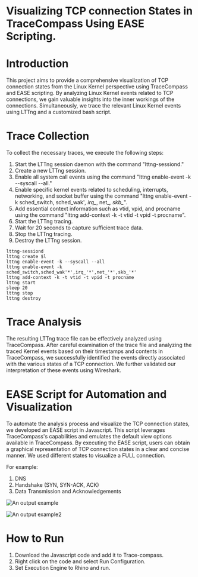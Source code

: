 # Visualizing TCP connection States in TraceCompass Using EASE Scripting.

# Introduction
This project aims to provide a comprehensive visualization of TCP connection states from the Linux Kernel perspective using TraceCompass and EASE scripting. By analyzing Linux Kernel events related to TCP connections, we gain valuable insights into the inner workings of the connections. Simultaneously, we trace the relevant Linux Kernel events using LTTng and a customized bash script.

# Trace Collection
To collect the necessary traces, we execute the following steps:
1. Start the LTTng session daemon with the command "lttng-sessiond."
2. Create a new LTTng session.
3. Enable all system call events using the command "lttng enable-event -k --syscall --all."
4. Enable specific kernel events related to scheduling, interrupts, networking, and socket buffer using the command "lttng enable-event -k sched_switch, sched_wak'*, irq_*, net_*, skb_*".
5. Add essential context information such as vtid, vpid, and procname using the command "lttng add-context -k -t vtid -t vpid -t procname".
6. Start the LTTng tracing.
7. Wait for 20 seconds to capture sufficient trace data.
8. Stop the LTTng tracing.
9. Destroy the LTTng session.

```
lttng-sessiond
lttng create $l
lttng enable-event -k --syscall --all
lttng enable-event -k sched_switch,sched_wak'*',irq_'*',net_'*',skb_'*'
lttng add-context -k -t vtid -t vpid -t procname
lttng start
sleep 20
lttng stop
lttng destroy
```

# Trace Analysis
The resulting LTTng trace file can be effectively analyzed using TraceCompass. After careful examination of the trace file and analyzing the traced Kernel events based on their timestamps and contents in TraceCompass, we successfully identified the events directly associated with the various states of a TCP connection. We further validated our interpretation of these events using Wireshark.

# EASE Script for Automation and Visualization
To automate the analysis process and visualize the TCP connection states, we developed an EASE script in Javascript. This script leverages TraceCompass's capabilities and emulates the default view options available in TraceCompass. By executing the EASE script, users can obtain a graphical representation of TCP connection states in a clear and concise manner.
We used different states to visualize a FULL connection. 

For example: 
1. DNS
2. Handshake (SYN, SYN-ACK, ACK)
3. Data Transmission and Acknowledgements

![An output example](https://github.com/Mohammad-h78/PacketTracing/blob/main/Results/Screenshot1.png?raw=true)

![An output example2](https://github.com/Mohammad-h78/PacketTracing/blob/main/Results/Screenshot2.png?raw=true)

# How to Run
1. Download the Javascript code and add it to Trace-compass. 
2. Right click on the code and select Run Configuration.
3. Set Execution Engine to Rhino and run.


